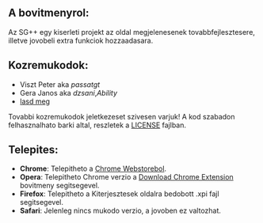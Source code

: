 ## A bovitmenyrol:
Az SG++ egy kiserleti projekt az oldal megjelenesenek tovabbfejlesztesere, illetve jovobeli extra funkciok hozzaadasara.

## Kozremukodok:
	
* Viszt Peter aka _passatgt_
* Gera Janos aka _dzsani_,_Ability_
* [lasd meg](https://github.com/dzsani/sgplusplus/graphs/contributors)

Tovabbi kozremukodok jeletkezeset szivesen varjuk! A kod szabadon felhasznalhato barki altal, reszletek a [LICENSE](/dzsani/sgplusplus/blob/master/LICENSE) fajlban.

## Telepites:

* **Chrome**: Telepitheto a [Chrome Webstorebol](https://chrome.google.com/webstore/detail/hopjciplochnbaaeidhcaebhdomdcdia/).
* **Opera**: Telepitheto Chrome verzio a [Download Chrome Extension](https://addons.opera.com/hu/extensions/details/download-chrome-extension-9/?display=en) bovitmeny segitsegevel.
* **Firefox**: Telepitheto a Kiterjesztesek oldalra bedobott .xpi fajl segitsegevel.
* **Safari**: Jelenleg nincs mukodo verzio, a jovoben ez valtozhat.